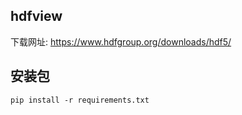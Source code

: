 ## hdfview
下载网址: https://www.hdfgroup.org/downloads/hdf5/
## 安装包
```shell
pip install -r requirements.txt
```